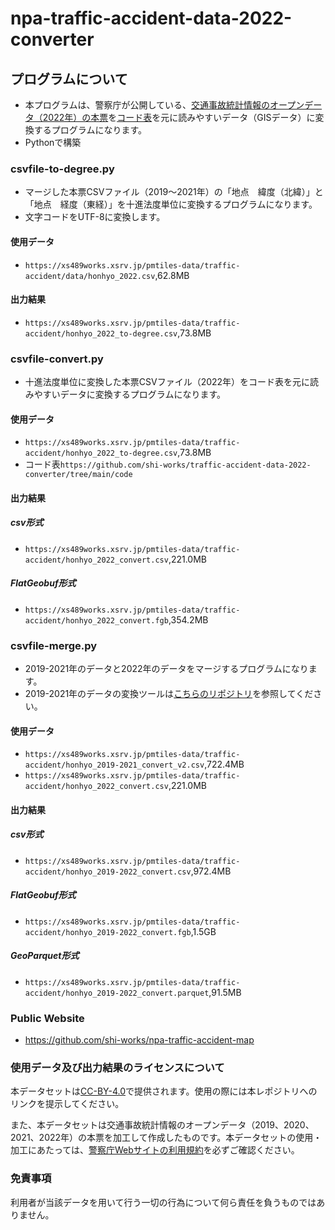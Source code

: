 # npa-traffic-accident-data-2022-converter
## プログラムについて
- 本プログラムは、警察庁が公開している、[交通事故統計情報のオープンデータ（2022年）の本票](https://www.npa.go.jp/publications/statistics/koutsuu/opendata/2022/opendata_2022.html)を[コード表](https://www.npa.go.jp/publications/statistics/koutsuu/opendata/2022/opendata_2022.html)を元に読みやすいデータ（GISデータ）に変換するプログラムになります。
- Pythonで構築

### csvfile-to-degree.py
- マージした本票CSVファイル（2019～2021年）の「地点　緯度（北緯）」と「地点　経度（東経）」を十進法度単位に変換するプログラムになります。
- 文字コードをUTF-8に変換します。

#### 使用データ
- `https://xs489works.xsrv.jp/pmtiles-data/traffic-accident/data/honhyo_2022.csv`,62.8MB

#### 出力結果
- `https://xs489works.xsrv.jp/pmtiles-data/traffic-accident/honhyo_2022_to-degree.csv`,73.8MB  

### csvfile-convert.py
- 十進法度単位に変換した本票CSVファイル（2022年）をコード表を元に読みやすいデータに変換するプログラムになります。

#### 使用データ
- `https://xs489works.xsrv.jp/pmtiles-data/traffic-accident/honhyo_2022_to-degree.csv`,73.8MB  
- コード表`https://github.com/shi-works/traffic-accident-data-2022-converter/tree/main/code`

#### 出力結果
##### csv形式
- `https://xs489works.xsrv.jp/pmtiles-data/traffic-accident/honhyo_2022_convert.csv`,221.0MB  
##### FlatGeobuf形式
- `https://xs489works.xsrv.jp/pmtiles-data/traffic-accident/honhyo_2022_convert.fgb`,354.2MB

### csvfile-merge.py
- 2019-2021年のデータと2022年のデータをマージするプログラムになります。
- 2019-2021年のデータの変換ツールは[こちらのリポジトリ](https://github.com/shi-works/traffic-accident-data-converter)を参照してください。

#### 使用データ
- `https://xs489works.xsrv.jp/pmtiles-data/traffic-accident/honhyo_2019-2021_convert_v2.csv`,722.4MB  
- `https://xs489works.xsrv.jp/pmtiles-data/traffic-accident/honhyo_2022_convert.csv`,221.0MB

#### 出力結果
##### csv形式
- `https://xs489works.xsrv.jp/pmtiles-data/traffic-accident/honhyo_2019-2022_convert.csv`,972.4MB  
##### FlatGeobuf形式
- `https://xs489works.xsrv.jp/pmtiles-data/traffic-accident/honhyo_2019-2022_convert.fgb`,1.5GB
##### GeoParquet形式
- `https://xs489works.xsrv.jp/pmtiles-data/traffic-accident/honhyo_2019-2022_convert.parquet`,91.5MB

### Public Website
- https://github.com/shi-works/npa-traffic-accident-map

### 使用データ及び出力結果のライセンスについて
本データセットは[CC-BY-4.0](https://pmtiles-data.s3.ap-northeast-1.amazonaws.com/traffic-accident/LICENSE)で提供されます。使用の際には本レポジトリへのリンクを提示してください。

また、本データセットは交通事故統計情報のオープンデータ（2019、2020、2021、2022年）の本票を加工して作成したものです。本データセットの使用・加工にあたっては、[警察庁Webサイトの利用規約](https://www.npa.go.jp/rules/index.html)を必ずご確認ください。

### 免責事項
利用者が当該データを用いて行う一切の行為について何ら責任を負うものではありません。

